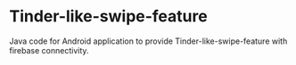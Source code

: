 # Tinder-like-swipe-feature
Java code for Android application to provide Tinder-like-swipe-feature with firebase connectivity.
